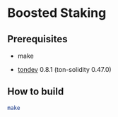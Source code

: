 # Boosted Staking

## Prerequisites

- make

- [tondev](https://github.com/tonlabs/tondev) 0.8.1 (ton-solidity 0.47.0)


## How to build

```bash
make
```